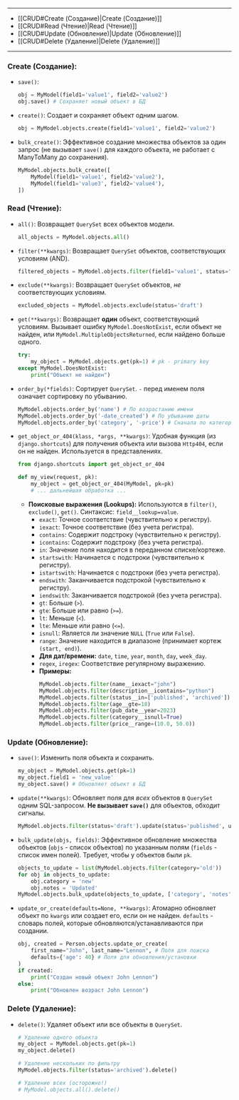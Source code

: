 
- - -
*   [[CRUD#Create (Создание)|Create (Создание)]]
*   [[CRUD#Read (Чтение)|Read (Чтение)]]
*   [[CRUD#Update (Обновление)|Update (Обновление)]]
*   [[CRUD#Delete (Удаление)|Delete (Удаление)]]
- - -
   
   ### **Create (Создание):**
*   `save()`:
	```python
	obj = MyModel(field1='value1', field2='value2')
	obj.save() # Сохраняет новый объект в БД
	```
*   `create()`: Создает и сохраняет объект одним шагом.
	```python
	obj = MyModel.objects.create(field1='value1', field2='value2')
	```
*   `bulk_create()`: Эффективное создание множества объектов за один запрос (не вызывает `save()` для каждого объекта, не работает с ManyToMany до сохранения).
	```python
	MyModel.objects.bulk_create([
		MyModel(field1='value1', field2='value2'),
		MyModel(field1='value3', field2='value4'),
	])
	```
   ### **Read (Чтение):**
*   `all()`: Возвращает `QuerySet` всех объектов модели.
	```python
	all_objects = MyModel.objects.all()
	```
*   `filter(**kwargs)`: Возвращает `QuerySet` объектов, соответствующих условиям (AND).
	```python
	filtered_objects = MyModel.objects.filter(field1='value1', status='published')
	```
*   `exclude(**kwargs)`: Возвращает `QuerySet` объектов, *не* соответствующих условиям.
	```python
	excluded_objects = MyModel.objects.exclude(status='draft')
	```
*   `get(**kwargs)`: Возвращает **один** объект, соответствующий условиям. Вызывает ошибку `MyModel.DoesNotExist`, если объект не найден, или `MyModel.MultipleObjectsReturned`, если найдено больше одного.
	```python
	try:
		my_object = MyModel.objects.get(pk=1) # pk - primary key
	except MyModel.DoesNotExist:
		print("Объект не найден")
	```
*   `order_by(*fields)`: Сортирует `QuerySet`. `-` перед именем поля означает сортировку по убыванию.
	```python
	MyModel.objects.order_by('name') # По возрастанию имени
	MyModel.objects.order_by('-date_created') # По убыванию даты
	MyModel.objects.order_by('category', '-price') # Сначала по категории, потом по цене
	```
*   `get_object_or_404(klass, *args, **kwargs)`: Удобная функция (из `django.shortcuts`) для получения объекта или вызова `Http404`, если он не найден. Используется в представлениях.
	```python
	from django.shortcuts import get_object_or_404
	
	def my_view(request, pk):
		my_object = get_object_or_404(MyModel, pk=pk)
		# ... дальнейшая обработка ...
	```
	
	*   **Поисковые выражения (Lookups):** Используются в `filter()`, `exclude()`, `get()`. Синтаксис: `field__lookup=value`.
		*   `exact`: Точное соответствие (чувствительно к регистру).
		*   `iexact`: Точное соответствие (без учета регистра).
		*   `contains`: Содержит подстроку (чувствительно к регистру).
		*   `icontains`: Содержит подстроку (без учета регистра).
		*   `in`: Значение поля находится в переданном списке/кортеже.
		*   `startswith`: Начинается с подстроки (чувствительно к регистру).
		*   `istartswith`: Начинается с подстроки (без учета регистра).
		*   `endswith`: Заканчивается подстрокой (чувствительно к регистру).
		*   `iendswith`: Заканчивается подстрокой (без учета регистра).
		*   `gt`: Больше (`>`).
		*   `gte`: Больше или равно (`>=`).
		*   `lt`: Меньше (`<`).
		*   `lte`: Меньше или равно (`<=`).
		*   `isnull`: Является ли значение `NULL` (`True` или `False`).
		*   `range`: Значение находится в диапазоне (принимает кортеж `(start, end)`).
		*   **Для дат/времени:** `date`, `time`, `year`, `month`, `day`, `week_day`.
		*   `regex`, `iregex`: Соответствие регулярному выражению.
		*   **Примеры:**
			```python
			MyModel.objects.filter(name__iexact="john")
			MyModel.objects.filter(description__icontains="python")
			MyModel.objects.filter(status__in=['published', 'archived'])
			MyModel.objects.filter(age__gte=18)
			MyModel.objects.filter(pub_date__year=2023)
			MyModel.objects.filter(category__isnull=True)
			MyModel.objects.filter(price__range=(10.0, 50.0))
			```
   ### **Update (Обновление):**
*   `save()`: Изменить поля объекта и сохранить.
	```python
	my_object = MyModel.objects.get(pk=1)
	my_object.field1 = 'new_value'
	my_object.save() # Обновляет объект в БД
	```
*   `update(**kwargs)`: Обновляет поля для *всех* объектов в `QuerySet` одним SQL-запросом. **Не вызывает `save()`** для объектов, обходит сигналы.
	```python
	MyModel.objects.filter(status='draft').update(status='published', updated_at=timezone.now())
	```
*   `bulk_update(objs, fields)`: Эффективное обновление множества объектов (`objs` - список объектов) по указанным полям (`fields` - список имен полей). Требует, чтобы у объектов были `pk`.
	```python
	objects_to_update = list(MyModel.objects.filter(category='old'))
	for obj in objects_to_update:
		obj.category = 'new'
		obj.notes = 'Updated'
	MyModel.objects.bulk_update(objects_to_update, ['category', 'notes'])
	```
*   `update_or_create(defaults=None, **kwargs)`: Атомарно обновляет объект по `kwargs` или создает его, если он не найден. `defaults` - словарь полей, которые обновляются/устанавливаются при создании.
	```python
	obj, created = Person.objects.update_or_create(
		first_name="John", last_name="Lennon", # Поля для поиска
		defaults={'age': 40} # Поля для обновления/установки
	)
	if created:
		print("Создан новый объект John Lennon")
	else:
		print("Обновлен возраст John Lennon")
	```
   ### **Delete (Удаление):**
*   `delete()`: Удаляет объект или все объекты в `QuerySet`.
	```python
	# Удаление одного объекта
	my_object = MyModel.objects.get(pk=1)
	my_object.delete()

	# Удаление нескольких по фильтру
	MyModel.objects.filter(status='archived').delete()

	# Удаление всех (осторожно!)
	# MyModel.objects.all().delete() 
	```